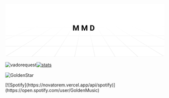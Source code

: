 <a href="https://timo.sh/?ref=github-header"><img alt="Social banner for GoldenStar" src="https://github.com/GoldenStarq/GoldenStarq/blob/Star/assets/header.svg"/></a>

[![stats](https://github-readme-stats.vercel.app/api?username=GoldenStarq&count_private=true&show_icons=true&border_radius=10&text_color=ffcc00&custom_title=⭐᲼GoldenStar)](https://github.com/GoldenStarq)<img align="left" src="https://github-readme-stats.vercel.app/api/top-langs/?username=GoldenStarq&layout=compact&hide=php,smarty&title_color=fff&text_color=000000" alt="vadorequest" />

<!-- [![Top Langs card](https://github-readme-stats.vercel.app/api/top-langs/?username=GoldenStarq&card_width=550&show_icons=true&border_radius=10&theme=radical)](https://github.com/GoldenStarq) -->
<!-- [<img src="https://now-playing-codestackr.vercel.app/api/spotify-playing" alt="GoldenStar Spotify Playing" width="350" />](https://open.spotify.com/playlist/1314n5hBhXblscSTF0XsYH?si=e5eadf9f998049b5) -->

<p><img align="center" src="https://github-readme-streak-stats.herokuapp.com/?user=GoldenStarq" alt="GoldenStar" /></p>
[![Spotify](https://novatorem.vercel.app/api/spotify)](https://open.spotify.com/user/GoldenMusic)
